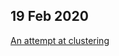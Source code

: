 
## 19 Feb 2020

[An attempt at clustering](http://tts.speech.cs.cmu.edu/rsk/phdthesis/images/thesis_001.png)
